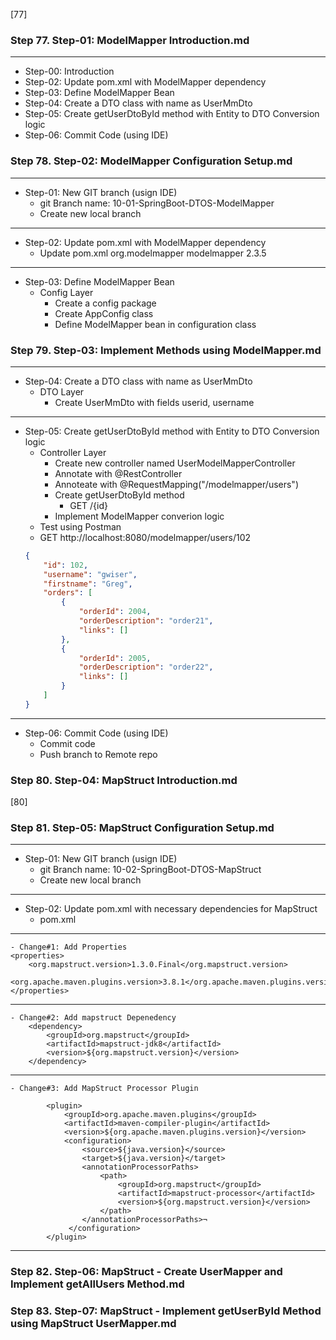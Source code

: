 [77]
### Step 77. Step-01: ModelMapper Introduction.md

---------------------------------------------------------------------------
-   Step-00: Introduction
-   Step-02: Update pom.xml with ModelMapper dependency
-   Step-03: Define ModelMapper Bean
-   Step-04: Create a DTO class with name as UserMmDto     
-   Step-05: Create getUserDtoById method with Entity to DTO Conversion logic
-   Step-06: Commit Code (using IDE)
### Step 78. Step-02: ModelMapper Configuration Setup.md
---------------------------------------------------------------------------
-   Step-01: New GIT branch (usign IDE)
    - git Branch name: 10-01-SpringBoot-DTOS-ModelMapper
    - Create new local branch
---------------------------------------------------------------------------
-   Step-02: Update pom.xml with ModelMapper dependency
    - Update pom.xml
        <dependency>
            <groupId>org.modelmapper</groupId>
            <artifactId>modelmapper</artifactId>
            <version>2.3.5</version>
        </dependency>      
---------------------------------------------------------------------------        
-   Step-03: Define ModelMapper Bean
    - Config Layer
        - Create a config package
        - Create AppConfig class
        - Define ModelMapper bean in configuration class
### Step 79. Step-03: Implement Methods using ModelMapper.md

---------------------------------------------------------------------------        
-   Step-04: Create a DTO class with name as UserMmDto    
    - DTO Layer
        - Create UserMmDto with fields userid, username
---------------------------------------------------------------------------        
-   Step-05: Create getUserDtoById method with Entity to DTO Conversion logic
    - Controller Layer
        - Create new controller named UserModelMapperController
        - Annotate with @RestController
        - Annoteate with @RequestMapping("/modelmapper/users")
        - Create getUserDtoById method 
            - GET /{id}    
        - Implement ModelMapper converion logic            
    - Test using Postman   
    -   GET http://localhost:8080/modelmapper/users/102
    ```json
    {
        "id": 102,
        "username": "gwiser",
        "firstname": "Greg",
        "orders": [
            {
                "orderId": 2004,
                "orderDescription": "order21",
                "links": []
            },
            {
                "orderId": 2005,
                "orderDescription": "order22",
                "links": []
            }
        ]
    }

    ```       
---------------------------------------------------------------------------
-   Step-06: Commit Code (using IDE)
    - Commit code
    - Push branch to Remote repo
### Step 80. Step-04: MapStruct Introduction.md
[80]

### Step 81. Step-05: MapStruct Configuration Setup.md
---------------------------------------------------------------------------
- Step-01: New GIT branch (usign IDE)
    - git Branch name: 10-02-SpringBoot-DTOS-MapStruct
    - Create new local branch
---------------------------------------------------------------------------
- Step-02: Update pom.xml with necessary dependencies for MapStruct
    - pom.xml
**********************************
    - Change#1: Add Properties 
    <properties>
        <org.mapstruct.version>1.3.0.Final</org.mapstruct.version>
        <org.apache.maven.plugins.version>3.8.1</org.apache.maven.plugins.version>
    </properties>
**********************************
    - Change#2: Add mapstruct Depenedency
        <dependency>
            <groupId>org.mapstruct</groupId>
            <artifactId>mapstruct-jdk8</artifactId>
            <version>${org.mapstruct.version}</version>
        </dependency>
**********************************
    - Change#3: Add MapStruct Processor Plugin

            <plugin>
                <groupId>org.apache.maven.plugins</groupId>
                <artifactId>maven-compiler-plugin</artifactId>
                <version>${org.apache.maven.plugins.version}</version>
                <configuration>
                    <source>${java.version}</source>
                    <target>${java.version}</target>
                    <annotationProcessorPaths>
                        <path>
                            <groupId>org.mapstruct</groupId>
                            <artifactId>mapstruct-processor</artifactId>
                            <version>${org.mapstruct.version}</version>
                        </path>
                    </annotationProcessorPaths>¬
                 </configuration>
            </plugin>
**********************************     

### Step 82. Step-06: MapStruct - Create UserMapper and Implement getAllUsers Method.md


### Step 83. Step-07: MapStruct - Implement getUserById Method using MapStruct UserMapper.md

